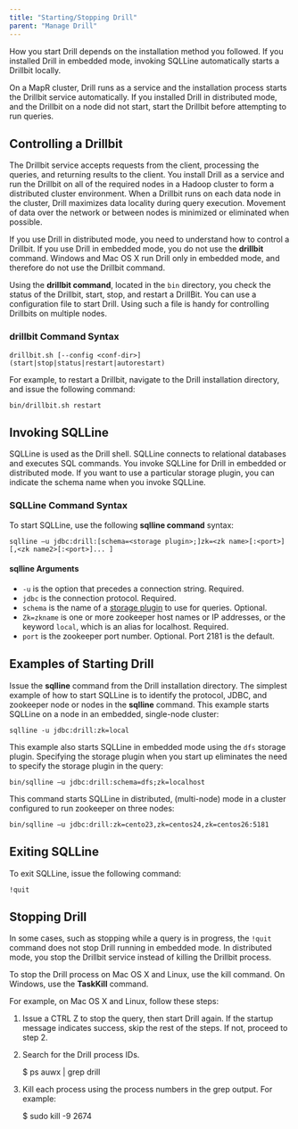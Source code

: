 ```yaml
---
title: "Starting/Stopping Drill"
parent: "Manage Drill"
---
```

How you start Drill depends on the installation method you followed. If you installed Drill in embedded mode, invoking SQLLine automatically starts a Drillbit locally. 

On a MapR cluster, Drill runs as a service and the installation process starts the Drillbit service automatically. If you installed Drill in distributed mode, and the Drillbit on a node did not start, start the Drillbit before attempting to run queries.


## Controlling a Drillbit

The Drillbit service accepts requests from the client, processing the queries, and returning results to the client. You install Drill as a service and run the Drillbit on all of the required nodes in a Hadoop cluster to form a distributed cluster environment. When a Drillbit runs on each data node in the cluster, Drill maximizes data locality during query execution. Movement of data over the network or between nodes is minimized or eliminated when possible.

If you use Drill in distributed mode, you need to understand how to control a Drillbit. If you use Drill in embedded mode, you do not use the **drillbit** command. Windows and Mac OS X run Drill only in embedded mode, and therefore do not use the Drillbit command.

Using the **drillbit command**, located in the `bin` directory, you check the status of the Drillbit, start, stop, and restart a DrillBit. You can use a configuration file to start Drill. Using such a file is handy for controlling Drillbits on multiple nodes.

### drillbit Command Syntax

    drillbit.sh [--config <conf-dir>] (start|stop|status|restart|autorestart)

For example, to restart a Drillbit, navigate to the Drill installation directory, and issue the following command:

    bin/drillbit.sh restart

## Invoking SQLLine
SQLLine is used as the Drill shell. SQLLine connects to relational databases and executes SQL commands. You invoke SQLLine for Drill in embedded or distributed mode. If you want to use a particular storage plugin, you can indicate the schema name when you invoke SQLLine.

### SQLLine Command Syntax
To start SQLLine, use the following **sqlline command** syntax:


    sqlline –u jdbc:drill:[schema=<storage plugin>;]zk=<zk name>[:<port>][,<zk name2>[:<port>]... ]

#### sqlline Arguments 

* `-u` is the option that precedes a connection string. Required.  
* `jdbc` is the connection protocol. Required.  
* `schema` is the name of a [storage plugin]({{site.baseurl}}/docs/storage-plugin-registration) to use for queries. Optional.  
* `Zk=zkname` is one or more zookeeper host names or IP addresses, or the keyword `local`, which is an alias for localhost. Required.  
* `port` is the zookeeper port number. Optional. Port 2181 is the default.  

## Examples of Starting Drill
Issue the **sqlline** command from the Drill installation directory. The simplest example of how to start SQLLine is to identify the protocol, JDBC, and zookeeper node or nodes in the **sqlline** command. This example starts SQLLine on a node in an embedded, single-node cluster:

    sqlline -u jdbc:drill:zk=local

This example also starts SQLLine in embedded mode using the `dfs` storage plugin. Specifying the storage plugin when you start up eliminates the need to specify the storage plugin in the query:


    bin/sqlline –u jdbc:drill:schema=dfs;zk=localhost

This command starts SQLLine in distributed, (multi-node) mode in a cluster configured to run zookeeper on three nodes:

    bin/sqlline –u jdbc:drill:zk=cento23,zk=centos24,zk=centos26:5181

## Exiting SQLLine

To exit SQLLine, issue the following command:

    !quit

## Stopping Drill

In some cases, such as stopping while a query is in progress, the `!quit` command does not stop Drill running in embedded mode. In distributed mode, you stop the Drillbit service instead of killing the Drillbit process. 

To stop the Drill process on Mac OS X and Linux, use the kill command. On Windows, use the **TaskKill** command.

For example, on Mac OS X and Linux, follow these steps:

  1. Issue a CTRL Z to stop the query, then start Drill again. If the startup message indicates success, skip the rest of the steps. If not, proceed to step 2.
  2. Search for the Drill process IDs.
  
        $ ps auwx | grep drill
  3. Kill each process using the process numbers in the grep output. For example:

        $ sudo kill -9 2674  

